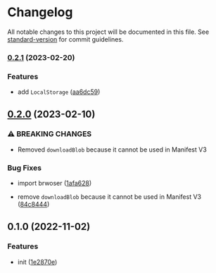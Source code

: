 # Changelog

All notable changes to this project will be documented in this file. See [standard-version](https://github.com/conventional-changelog/standard-version) for commit guidelines.

### [0.2.1](https://github.com/BlackGlory/extra-webextension/compare/v0.2.0...v0.2.1) (2023-02-20)


### Features

* add `LocalStorage` ([aa6dc59](https://github.com/BlackGlory/extra-webextension/commit/aa6dc59218f1175e57ba18a314e6ab9b3019ed8d))

## [0.2.0](https://github.com/BlackGlory/extra-webextension/compare/v0.1.0...v0.2.0) (2023-02-10)


### ⚠ BREAKING CHANGES

* Removed `downloadBlob` because it cannot be used in Manifest V3

### Bug Fixes

* import brwoser ([1afa628](https://github.com/BlackGlory/extra-webextension/commit/1afa628809cd063f3b5702e2663f69593c492af2))


* remove `downloadBlob` because it cannot be used in Manifest V3 ([84c8444](https://github.com/BlackGlory/extra-webextension/commit/84c8444994780313cff7bd4fc1ab3682112c0388))

## 0.1.0 (2022-11-02)


### Features

* init ([1e2870e](https://github.com/BlackGlory/extra-webextension/commit/1e2870e880ca1c2edeffb55e5ac7355c55e25ef7))
